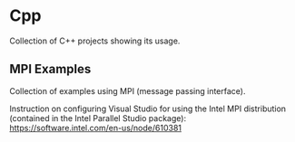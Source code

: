 # Cpp
Collection of C++ projects showing its usage.

## MPI Examples

Collection of examples using MPI (message passing interface). 

Instruction on configuring Visual Studio for using the Intel MPI distribution (contained in the Intel Parallel Studio package): 
https://software.intel.com/en-us/node/610381
